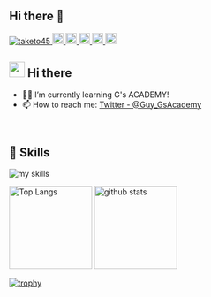 ## Hi there 👋

<!--
**taketo45/taketo45** is a ✨ _special_ ✨ repository because its `README.md` (this file) appears on your GitHub profile.

Here are some ideas to get you started:

- 🔭 I’m currently working on ...
- 🌱 I’m currently learning ...
- 👯 I’m looking to collaborate on ...
- 🤔 I’m looking for help with ...
- 💬 Ask me about ...
- 📫 How to reach me: ...
- 😄 Pronouns: ...
- ⚡ Fun fact: ...
-->

<p align="left">
  <a href="https://github.com/taketo45/taketo45/">
    <img src="https://komarev.com/ghpvc/?username=taketo45" alt="taketo45" />
  </a>
  <a href="http://twitter.com/yutkat">
    <img height="20" src="https://img.shields.io/twitter/follow/yutkat?label=Twitter&logo=twitter&style=flat" />
  </a>
  <a href="https://github.com/taketo45">
    <img height="20" src="https://img.shields.io/github/followers/taketo45?label=follow&logo=github&style=flat" />
  </a>
  <a href="https://stackoverflow.com/users/74352/taketo45">
    <img height="20" src="https://img.shields.io/stackexchange/stackoverflow/r/74352?label=StackOverflow&logo=stack-overflow&style=flat" />
  </a>
  <a href="http://qiita.com/taketo45">
    <img height="20" src="https://qiita-badge.apiapi.app/s/taketo45/posts.svg" />
  </a>
  <//qiita.com/taketo45">
    <img height="20" src="https://qiita-badge.apiapi.app/s/taketo45/contributions.svg" />
  </a>
</p>


<!-- 1. GitHub usernameを変更 -->

<!-- 2. プロフィールや連絡先を変更 -->
## <img src="https://media.giphy.com/media/hvRJCLFzcasrR4ia7z/giphy.gif" width="28"> Hi there

- 🧑‍💻 I’m currently learning G's ACADEMY!
- 📫 How to reach me: [Twitter - @Guy_GsAcademy](https://x.com/Guy_GsAcademy)
<br>


<!-- 3. 好きな技術スタックに変更 -->
<!-- ライトモート：theme=light, ダークモート：theme=dark -->
<!-- アイコンの選択肢一覧：https://arc.net/l/quote/zizyykfh -->
## 🌱 Skills
<img alt="my skills" src="https://skillicons.dev/icons?theme=light&perline=7&i=html,css,js,nodejs,express,react,php,laravel,docker,gcp,cs,unity,java,swift" />
<br>

<p align="left"> 
  <img alt="Top Langs" height="150px" src="https://github-readme-stats.vercel.app/api/top-langs/?username=taketo45&layout=compact" />
  <img alt="github stats" height="150px" src="https://github-readme-stats.vercel.app/api?username=taketo45&show_icons=true" />
</p>


[![trophy](https://github-profile-trophy.vercel.app/?username=taketo45)](https://github.com/ryo-ma/github-profile-trophy)


